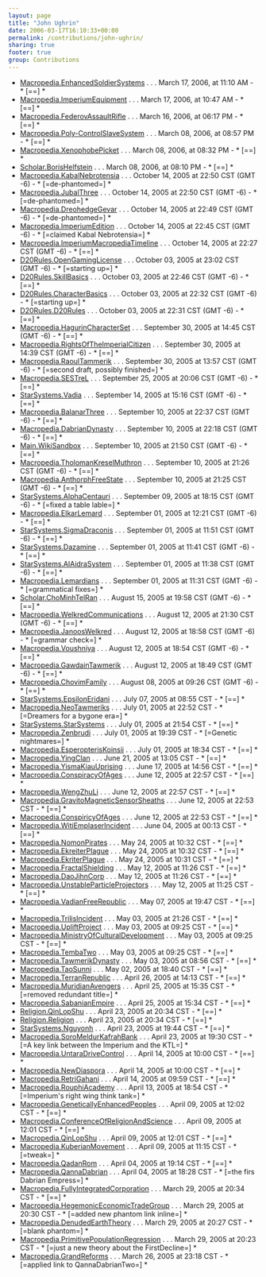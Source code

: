 ```yaml
---
layout: page
title: "John Ughrin"
date: 2006-03-17T16:10:33+00:00
permalink: /contributions/john-ughrin/
sharing: true
footer: true
group: Contributions
---
```


* [Macropedia.EnhancedSoldierSystems](//enhanced-soldier-systems)  . . . March 17, 2006, at 11:10 AM - * [==] * 
* [Macropedia.ImperiumEquipment](//imperium-equipment)  . . . March 17, 2006, at 10:47 AM - * [==] * 
* [Macropedia.FederovAssaultRifle](//federov-assault-rifle)  . . . March 16, 2006, at 06:17 PM - * [==] * 
* [Macropedia.Poly-ControlSlaveSystem](//poly-control-slave-system)  . . . March 08, 2006, at 08:57 PM - * [==] * 
* [Macropedia.XenophobePicket](//xenophobe-picket)  . . . March 08, 2006, at 08:32 PM - * [==] * 
* [Scholar.BorisHelfstein](/scholar/boris-helfstein)  . . . March 08, 2006, at 08:10 PM - * [==] * 
* [Macropedia.KabalNebrotensia](//kabal-nebrotensia)  . . . October 14, 2005 at 22:50 CST (GMT -6) - * [=de-phantomed=] * 
* [Macropedia.JubalThree](//jubal-three)  . . . October 14, 2005 at 22:50 CST (GMT -6) - * [=de-phantomed=] * 
* [Macropedia.DreohedgeGevar](//dreohedge-gevar)  . . . October 14, 2005 at 22:49 CST (GMT -6) - * [=de-phantomed=] * 
* [Macropedia.ImperiumEdition](//imperium-edition)  . . . October 14, 2005 at 22:45 CST (GMT -6) - * [=claimed Kabal Nebrotensia=] * 
* [Macropedia.ImperiumMacropediaTimeline](//imperium-macropedia-timeline)  . . . October 14, 2005 at 22:27 CST (GMT -6) - * [==] * 
* [D20Rules.OpenGamingLicense](/d20rules/open-gaming-license)  . . . October 03, 2005 at 23:02 CST (GMT -6) - * [=starting up=] * 
* [D20Rules.SkillBasics](/d20rules/skill-basics)  . . . October 03, 2005 at 22:46 CST (GMT -6) - * [==] * 
* [D20Rules.CharacterBasics](/d20rules/character-basics)  . . . October 03, 2005 at 22:32 CST (GMT -6) - * [=starting up=] * 
* [D20Rules.D20Rules](/d20rules/d20rules)  . . . October 03, 2005 at 22:31 CST (GMT -6) - * [==] * 
* [Macropedia.HagurinCharacterSet](//hagurin-character-set)  . . . September 30, 2005 at 14:45 CST (GMT -6) - * [==] * 
* [Macropedia.RightsOfTheImperialCitizen](//rights-of-the-imperial-citizen)  . . . September 30, 2005 at 14:39 CST (GMT -6) - * [==] * 
* [Macropedia.RaoulTammerik](//raoul-tammerik)  . . . September 30, 2005 at 13:57 CST (GMT -6) - * [=second draft, possibly finished=] * 
* [Macropedia.SESTreL](//s-es-tre-l)  . . . September 25, 2005 at 20:06 CST (GMT -6) - * [==] * 
* [StarSystems.Vadia](/star-systems/vadia)  . . . September 14, 2005 at 15:16 CST (GMT -6) - * [==] * 
* [Macropedia.BalanarThree](//balanar-three)  . . . September 10, 2005 at 22:37 CST (GMT -6) - * [==] * 
* [Macropedia.DabrianDynasty](//dabrian-dynasty)  . . . September 10, 2005 at 22:18 CST (GMT -6) - * [==] * 
* [Main.WikiSandbox](/main/wiki-sandbox)  . . . September 10, 2005 at 21:50 CST (GMT -6) - * [==] * 
* [Macropedia.TholomanKreselMuthron](//tholoman-kresel-muthron)  . . . September 10, 2005 at 21:26 CST (GMT -6) - * [==] * 
* [Macropedia.AnthorphFreeState](//anthorph-free-state)  . . . September 10, 2005 at 21:25 CST (GMT -6) - * [==] * 
* [StarSystems.AlphaCentauri](/star-systems/alpha-centauri)  . . . September 09, 2005 at 18:15 CST (GMT -6) - * [=fixed a table lable=] * 
* [Macropedia.ElkarLemard](//elkar-lemard)  . . . September 01, 2005 at 12:21 CST (GMT -6) - * [==] * 
* [StarSystems.SigmaDraconis](/star-systems/sigma-draconis)  . . . September 01, 2005 at 11:51 CST (GMT -6) - * [==] * 
* [StarSystems.Dazamine](/star-systems/dazamine)  . . . September 01, 2005 at 11:41 CST (GMT -6) - * [==] * 
* [StarSystems.AlAidraSystem](/star-systems/al-aidra-system)  . . . September 01, 2005 at 11:38 CST (GMT -6) - * [==] * 
* [Macropedia.Lemardians](//lemardians)  . . . September 01, 2005 at 11:31 CST (GMT -6) - * [=grammatical fixes=] * 
* [Scholar.ChoMinhTelRan](/scholar/cho-minh-tel-ran)  . . . August 15, 2005 at 19:58 CST (GMT -6) - * [==] * 
* [Macropedia.WelkredCommunications](//welkred-communications)  . . . August 12, 2005 at 21:30 CST (GMT -6) - * [==] * 
* [Macropedia.JanoosWelkred](//janoos-welkred)  . . . August 12, 2005 at 18:58 CST (GMT -6) - * [=grammar check=] * 
* [Macropedia.Voushniya](//voushniya)  . . . August 12, 2005 at 18:54 CST (GMT -6) - * [==] * 
* [Macropedia.GawdainTawmerik](//gawdain-tawmerik)  . . . August 12, 2005 at 18:49 CST (GMT -6) - * [==] * 
* [Macropedia.ChovimFamily](//chovim-family)  . . . August 08, 2005 at 09:26 CST (GMT -6) - * [==] * 
* [StarSystems.EpsilonEridani](/star-systems/epsilon-eridani)  . . . July 07, 2005 at 08:55 CST - * [==] * 
* [Macropedia.NeoTawmeriks](//neo-tawmeriks)  . . . July 01, 2005 at 22:52 CST - * [=Dreamers for a bygone era=] * 
* [StarSystems.StarSystems](/star-systems/star-systems)  . . . July 01, 2005 at 21:54 CST - * [==] * 
* [Macropedia.Zenbrudi](//zenbrudi)  . . . July 01, 2005 at 19:39 CST - * [=Genetic nightmares=] * 
* [Macropedia.EsperopterisKoinsii](//esperopteris-koinsii)  . . . July 01, 2005 at 18:34 CST - * [==] * 
* [Macropedia.YingClan](//ying-clan)  . . . June 21, 2005 at 13:05 CST - * [==] * 
* [Macropedia.YismaKiauUprising](//yisma-kiau-uprising)  . . . June 17, 2005 at 14:56 CST - * [==] * 
* [Macropedia.ConspiracyOfAges](//conspiracy-of-ages)  . . . June 12, 2005 at 22:57 CST - * [==] * 
* [Macropedia.WengZhuLi](//weng-zhu-li)  . . . June 12, 2005 at 22:57 CST - * [==] * 
* [Macropedia.GravitoMagneticSensorSheaths](//gravito-magnetic-sensor-sheaths)  . . . June 12, 2005 at 22:53 CST - * [==] * 
* [Macropedia.ConspiricyOfAges](//conspiricy-of-ages)  . . . June 12, 2005 at 22:53 CST - * [==] * 
* [Macropedia.WitiEmplaserIncident](//witi-emplaser-incident)  . . . June 04, 2005 at 00:13 CST - * [==] * 
* [Macropedia.NomonPirates](//nomon-pirates)  . . . May 24, 2005 at 10:32 CST - * [==] * 
* [Macropedia.EkreiterPlague](//ekreiter-plague)  . . . May 24, 2005 at 10:32 CST - * [==] * 
* [Macropedia.EkriterPlague](//ekriter-plague)  . . . May 24, 2005 at 10:31 CST - * [==] * 
* [Macropedia.FractalShielding](//fractal-shielding)  . . . May 12, 2005 at 11:26 CST - * [==] * 
* [Macropedia.DaoJihnCorp](//dao-jihn-corp)  . . . May 12, 2005 at 11:26 CST - * [==] * 
* [Macropedia.UnstableParticleProjectors](//unstable-particle-projectors)  . . . May 12, 2005 at 11:25 CST - * [==] * 
* [Macropedia.VadianFreeRepublic](//vadian-free-republic)  . . . May 07, 2005 at 19:47 CST - * [==] * 
* [Macropedia.TrilisIncident](//trilis-incident)  . . . May 03, 2005 at 21:26 CST - * [==] * 
* [Macropedia.UpliftProject](//uplift-project)  . . . May 03, 2005 at 09:25 CST - * [==] * 
* [Macropedia.MinistryOfCulturalDevelopment](//ministry-of-cultural-development)  . . . May 03, 2005 at 09:25 CST - * [==] * 
* [Macropedia.TembaTwo](//temba-two)  . . . May 03, 2005 at 09:25 CST - * [==] * 
* [Macropedia.TawmerikDynasty](//tawmerik-dynasty)  . . . May 03, 2005 at 08:56 CST - * [==] * 
* [Macropedia.TaoSunni](//tao-sunni)  . . . May 02, 2005 at 18:40 CST - * [==] * 
* [Macropedia.TerranRepublic](//terran-republic)  . . . April 26, 2005 at 14:13 CST - * [==] * 
* [Macropedia.MuridianAvengers](//muridian-avengers)  . . . April 25, 2005 at 15:35 CST - * [=removed redundant title=] * 
* [Macropedia.SabanianEmpire](//sabanian-empire)  . . . April 25, 2005 at 15:34 CST - * [==] * 
* [Religion.QinLopShu](/religion/qin-lop-shu)  . . . April 23, 2005 at 20:34 CST - * [==] * 
* [Religion.Religion](/religion/religion)  . . . April 23, 2005 at 20:34 CST - * [==] * 
* [StarSystems.Nguyonh](/star-systems/nguyonh)  . . . April 23, 2005 at 19:44 CST - * [==] * 
* [Macropedia.SoroMeldurKafrahBank](//soro-meldur-kafrah-bank)  . . . April 23, 2005 at 19:30 CST - * [=A key link between the Imperium and the KTL=] * 
* [Macropedia.UntaraDriveControl](//untara-drive-control)  . . . April 14, 2005 at 10:00 CST - * [==] * 
* [Macropedia.NewDiaspora](//new-diaspora)  . . . April 14, 2005 at 10:00 CST - * [==] * 
* [Macropedia.RetriGahani](//retri-gahani)  . . . April 14, 2005 at 09:59 CST - * [==] * 
* [Macropedia.RouphiAcademy](//rouphi-academy)  . . . April 13, 2005 at 18:54 CST - * [=Imperium\'s right wing think tank=] * 
* [Macropedia.GeneticallyEnhancedPeoples](//genetically-enhanced-peoples)  . . . April 09, 2005 at 12:02 CST - * [==] * 
* [Macropedia.ConferenceOfReligionAndScience](//conference-of-religion-and-science)  . . . April 09, 2005 at 12:01 CST - * [==] * 
* [Macropedia.QinLopShu](//qin-lop-shu)  . . . April 09, 2005 at 12:01 CST - * [==] * 
* [Macropedia.KuberianMovement](//kuberian-movement)  . . . April 09, 2005 at 11:15 CST - * [=tweak=] * 
* [Macropedia.QadanRom](//qadan-rom)  . . . April 04, 2005 at 19:14 CST - * [==] * 
* [Macropedia.QannaDabrian](//qanna-dabrian)  . . . April 04, 2005 at 18:28 CST - * [=the firs Dabrian Empress=] * 
* [Macropedia.FullyIntegratedCorporation](//fully-integrated-corporation)  . . . March 29, 2005 at 20:34 CST - * [==] * 
* [Macropedia.HegemonicEconomicTradeGroup](//hegemonic-economic-trade-group)  . . . March 29, 2005 at 20:30 CST - * [=added new phantom link inline=] * 
* [Macropedia.DenudedEarthTheory](//denuded-earth-theory)  . . . March 29, 2005 at 20:27 CST - * [=blank phantom=] * 
* [Macropedia.PrimitivePopulationRegression](//primitive-population-regression)  . . . March 29, 2005 at 20:23 CST - * [=just a new theory about the FirstDecline=] * 
* [Macropedia.GrandReforms](//grand-reforms)  . . . March 26, 2005 at 23:18 CST - * [=applied link to QannaDabrianTwo=] * 

